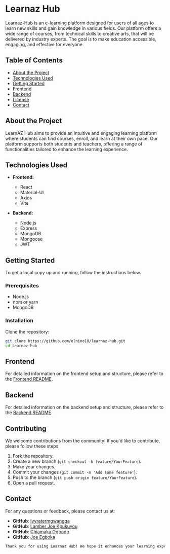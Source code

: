 # Learnaz Hub

Learnaz-Hub is an e-learning platform designed for users of all ages to learn new skills and gain knowledge in various fields. Our platform offers a wide range of courses, from technical skills to creative arts, that will be delivered by industry experts. The goal is to make education accessible, engaging, and effective for everyone

## Table of Contents

- [About the Project](#about-the-project)
- [Technologies Used](#technologies-used)
- [Getting Started](#getting-started)
- [Frontend](#frontend)
- [Backend](#backend)
- [License](#license)
- [Contact](#contact)

## About the Project

LearnAZ Hub aims to provide an intuitive and engaging learning platform where students can find courses, enroll, and learn at their own pace. Our platform supports both students and teachers, offering a range of functionalities tailored to enhance the learning experience.

## Technologies Used

- **Frontend:**
  - React
  - Material-UI
  - Axios
  - Vite

- **Backend:**
  - Node.js
  - Express
  - MongoDB
  - Mongoose
  - JWT

## Getting Started

To get a local copy up and running, follow the instructions below.

### Prerequisites

- Node.js
- npm or yarn
- MongoDB

### Installation

Clone the repository:

```bash
git clone https://github.com/elnino10/learnaz-hub.git
cd learnaz-hub
```

## Frontend

For detailed information on the frontend setup and structure, please refer to the [Frontend README](./client-learnaz-hub/README.md).

## Backend

For detailed information on the backend setup and structure, please refer to the [Backend README](./server/README.md).

## Contributing

We welcome contributions from the community! If you'd like to contribute, please follow these steps:

1. Fork the repository.
2. Create a new branch (`git checkout -b feature/YourFeature`).
3. Make your changes.
4. Commit your changes (`git commit -m 'Add some feature'`).
5. Push to the branch (`git push origin feature/YourFeature`).
6. Open a pull request.

<!-- ## License -->


## Contact

For any questions or feedback, please contact us at:

- **GitHub**: [Ivyratermgwangqa](https://github.com/Ivyratermgwangqa)
- **GitHub**: [Lamber Joe Kpukuyou](https://github.com/Lamber22)
- **GitHub**: [Chiamaka Ogbodo](https://github.com/chimaskyy)
- **GitHub**: [Joe Egboka](https://github.com/elnino10)

```bash
Thank you for using Learnaz Hub! We hope it enhances your learning experience.
```
